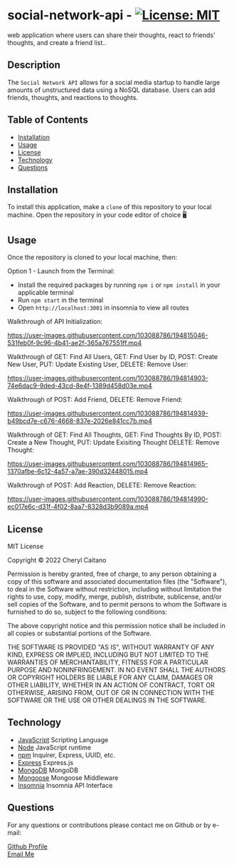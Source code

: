 # social-network-api - [![License: MIT](https://img.shields.io/badge/License-MIT-yellow.svg)](https://opensource.org/licenses/MIT)
web application where users can share their thoughts, react to friends’ thoughts, and create a friend list..

## **Description**
The `Social Network API` allows for a social media startup to handle large amounts of unstructured data using a NoSQL database. Users can add friends, thoughts, and reactions to thoughts.

## **Table of Contents**

- [Installation](#installation)
- [Usage](#usage)
- [License](#license)
- [Technology](#technology)
- [Questions](#questions)

## **Installation**

To install this application, make a `clone` of this repository to your local machine. Open the repository in your code editor of choice 🖥️ 

## **Usage**

Once the repository is cloned to your local machine, then:

Option 1 - Launch from the Terminal:
- Install the required packages by running `npm i` or `npm install` in your applicable terminal
- Run `npm start` in the terminal
- Open `http://localhost:3001` in insomnia to view all routes

Walkthrough of API Initialization:

https://user-images.githubusercontent.com/103088786/194815046-531feb0f-9c96-4b41-ae2f-365a767551ff.mp4

Walkthrough of GET: Find All Users, GET: Find User by ID, POST: Create New User, PUT: Update Existing User, DELETE: Remove User:

https://user-images.githubusercontent.com/103088786/194814903-74e6dac9-9ded-43cd-8e4f-1389d458d03e.mp4

Walkthrough of POST: Add Friend, DELETE: Remove Friend:

https://user-images.githubusercontent.com/103088786/194814939-b49bcd7e-c676-4668-837e-2026e841cc7b.mp4

Walkthrough of GET: Find All Thoughts, GET: Find Thoughts By ID, POST: Create a New Thought, PUT: Update Exisiting Thought DELETE: Remove Thought:

https://user-images.githubusercontent.com/103088786/194814965-1370afbe-6c12-4a57-a7ae-390d32448015.mp4

Walkthrough of POST: Add Reaction, DELETE: Remove Reaction:

https://user-images.githubusercontent.com/103088786/194814990-ec017e6c-d31f-4f02-8aa7-8328d3b9089a.mp4

## **License**

<p>
MIT License

Copyright &copy; 2022 Cheryl Caitano

Permission is hereby granted, free of charge, to any person obtaining a copy
of this software and associated documentation files (the "Software"), to deal
in the Software without restriction, including without limitation the rights
to use, copy, modify, merge, publish, distribute, sublicense, and/or sell
copies of the Software, and to permit persons to whom the Software is
furnished to do so, subject to the following conditions:

The above copyright notice and this permission notice shall be included in all
copies or substantial portions of the Software.

THE SOFTWARE IS PROVIDED "AS IS", WITHOUT WARRANTY OF ANY KIND, EXPRESS OR
IMPLIED, INCLUDING BUT NOT LIMITED TO THE WARRANTIES OF MERCHANTABILITY,
FITNESS FOR A PARTICULAR PURPOSE AND NONINFRINGEMENT. IN NO EVENT SHALL THE
AUTHORS OR COPYRIGHT HOLDERS BE LIABLE FOR ANY CLAIM, DAMAGES OR OTHER
LIABILITY, WHETHER IN AN ACTION OF CONTRACT, TORT OR OTHERWISE, ARISING FROM,
OUT OF OR IN CONNECTION WITH THE SOFTWARE OR THE USE OR OTHER DEALINGS IN THE
SOFTWARE.

</p>

## **Technology**

- [JavaScript](https://www.javascript.com/) Scripting Language
- [Node](https://nodejs.org/en/) JavaScript runtime
- [npm](https://www.npmjs.com/) Inquirer, Express, UUID, etc.
- [Express]() Express.js
- [MongoDB](https://www.mongodb.com/) MongoDB
- [Mongoose](https://mongoosejs.com/docs/middleware.html) Mongoose Middleware
- [Insomnia](https://insomnia.rest/) Insomnia API Interface

## **Questions**

For any questions or contributions please contact me on Github or by e-mail:

[Github Profile](https://www.github.com/ccaitano)  
[Email Me](mailto:cheryl.caitano@gmail.com)
